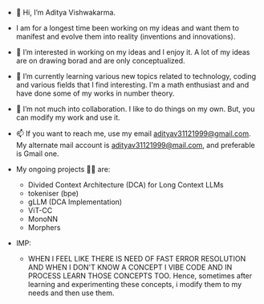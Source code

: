 - 👋 Hi, I’m Aditya Vishwakarma.
-  I am for a longest time been working on my ideas and want them to manifest and evolve them into reality (inventions and innovations).
- 👀 I’m interested in working on my ideas and I enjoy it. A lot of my ideas are on drawing borad and are only conceptualized.
- 🌱 I’m currently learning various new topics related to technology, coding and various fields that I find interesting. I'm a math enthusiast and and have done some of my works in number theory.
- 💞️ I’m not much into collaboration. I like to do things on my own. But, you can modify my work and use it.
- 📫 If you want to reach me, use my email adityav31121999@gmail.com. My alternate mail account is adityav31121999@mail.com, and preferable is Gmail one.

- My ongoing projects 🧑‍💻 are:
  - Divided Context Architecture (DCA) for Long Context LLMs
  - tokeniser (bpe)
  - gLLM (DCA Implementation)
  - ViT-CC
  - MonoNN
  - Morphers

- IMP:
  - WHEN I FEEL LIKE THERE IS NEED OF FAST ERROR RESOLUTION AND WHEN I DON'T KNOW A CONCEPT I VIBE CODE AND IN PROCESS LEARN THOSE CONCEPTS TOO. Hence, sometimes after learning and experimenting these concepts, i modify them to my needs and then use them.
